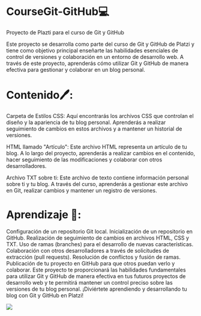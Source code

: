 # CourseGit-GitHub💻
Proyecto de Plazti para el curso de Git y GitHub

Este proyecto se desarrolla como parte del curso de Git y GitHub de Platzi y tiene como objetivo principal enseñarte las habilidades esenciales de control de versiones y colaboración en un entorno de desarrollo web. A través de este proyecto, aprenderás cómo utilizar Git y GitHub de manera efectiva para gestionar y colaborar en un blog personal.

# Contenido🖊️:

Carpeta de Estilos CSS: Aquí encontrarás los archivos CSS que controlan el diseño y la apariencia de tu blog personal. Aprenderás a realizar seguimiento de cambios en estos archivos y a mantener un historial de versiones.

HTML llamado "Artículo": Este archivo HTML representa un artículo de tu blog. A lo largo del proyecto, aprenderás a realizar cambios en el contenido, hacer seguimiento de las modificaciones y colaborar con otros desarrolladores.

Archivo TXT sobre ti: Este archivo de texto contiene información personal sobre ti y tu blog. A través del curso, aprenderás a gestionar este archivo en Git, realizar cambios y mantener un registro de versiones.

# Aprendizaje 📖:

Configuración de un repositorio Git local.
Inicialización de un repositorio en GitHub.
Realización de seguimiento de cambios en archivos HTML, CSS y TXT.
Uso de ramas (branches) para el desarrollo de nuevas características.
Colaboración con otros desarrolladores a través de solicitudes de extracción (pull requests).
Resolución de conflictos y fusión de ramas.
Publicación de tu proyecto en GitHub para que otros puedan verlo y colaborar. Este proyecto te proporcionará las habilidades fundamentales para utilizar Git y GitHub de manera efectiva en tus futuros proyectos de desarrollo web y te permitirá mantener un control preciso sobre las versiones de tu blog personal. ¡Diviértete aprendiendo y desarrollando tu blog con Git y GitHub en Platzi!


![](https://vectorseek.com/wp-content/uploads/2023/09/Platzi-Logo-Vector.svg-.png)